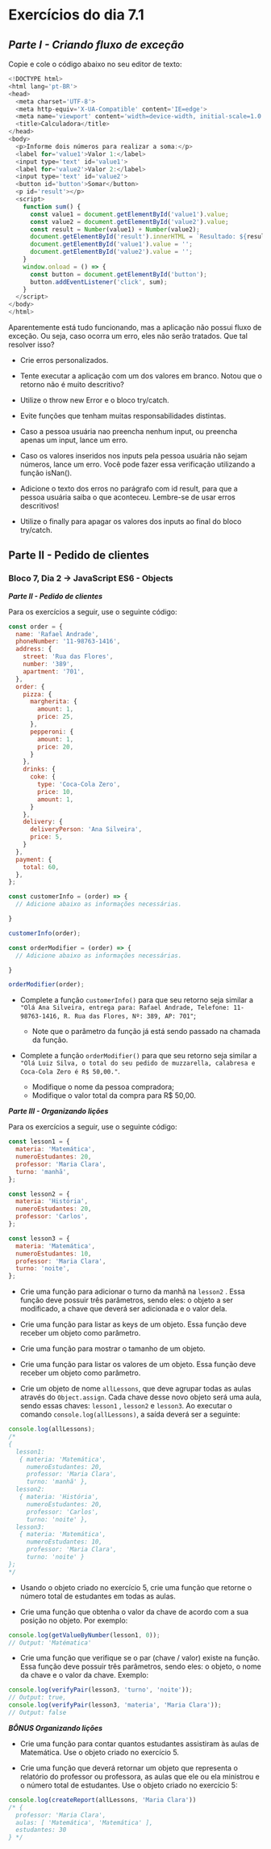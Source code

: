 # Exercícios do dia 7.1

## _**Parte I - Criando fluxo de exceção**_
Copie e cole o código abaixo no seu editor de texto:
```javascript
<!DOCTYPE html>
<html lang='pt-BR'>
<head>
  <meta charset='UTF-8'>
  <meta http-equiv='X-UA-Compatible' content='IE=edge'>
  <meta name='viewport' content='width=device-width, initial-scale=1.0'>
  <title>Calculadora</title>
</head>
<body>
  <p>Informe dois números para realizar a soma:</p>
  <label for='value1'>Valor 1:</label>
  <input type='text' id='value1'>
  <label for='value2'>Valor 2:</label>
  <input type='text' id='value2'>
  <button id='button'>Somar</button>
  <p id='result'></p>
  <script>
    function sum() {
      const value1 = document.getElementById('value1').value;
      const value2 = document.getElementById('value2').value;
      const result = Number(value1) + Number(value2);
      document.getElementById('result').innerHTML = `Resultado: ${result}`;
      document.getElementById('value1').value = '';
      document.getElementById('value2').value = '';
    }
    window.onload = () => {
      const button = document.getElementById('button');
      button.addEventListener('click', sum);
    }
  </script>
</body>
</html>
```
Aparentemente está tudo funcionando, mas a aplicação não possui fluxo de exceção. Ou seja, caso ocorra um erro, eles não serão tratados. Que tal resolver isso?

- Crie erros personalizados.
- Tente executar a aplicação com um dos valores em branco. Notou que o retorno não é muito descritivo?

- Utilize o throw new Error e o bloco try/catch.

- Evite funções que tenham muitas responsabilidades distintas.

- Caso a pessoa usuária nao preencha nenhum input, ou preencha apenas um input, lance um erro.

- Caso os valores inseridos nos inputs pela pessoa usuária não sejam números, lance um erro. Você pode fazer essa verificação utilizando a função isNan().

- Adicione o texto dos erros no parágrafo com id result, para que a pessoa usuária saiba o que aconteceu. Lembre-se de usar erros descritivos!

- Utilize o finally para apagar os valores dos inputs ao final do bloco try/catch.

## Parte II -  Pedido de clientes

### Bloco 7, Dia 2 -> JavaScript ES6 - Objects

_**Parte II - Pedido de clientes**_

Para os exercícios a seguir, use o seguinte código:

```javascript
const order = {
  name: 'Rafael Andrade',
  phoneNumber: '11-98763-1416',
  address: {
    street: 'Rua das Flores',
    number: '389',
    apartment: '701',
  },
  order: {
    pizza: {
      margherita: {
        amount: 1,
        price: 25,
      },
      pepperoni: {
        amount: 1,
        price: 20,
      }
    },
    drinks: {
      coke: {
        type: 'Coca-Cola Zero',
        price: 10,
        amount: 1,
      }
    },
    delivery: {
      deliveryPerson: 'Ana Silveira',
      price: 5,
    }
  },
  payment: {
    total: 60,
  },
};

const customerInfo = (order) => {
  // Adicione abaixo as informações necessárias.

}

customerInfo(order);

const orderModifier = (order) => {
  // Adicione abaixo as informações necessárias.

}

orderModifier(order);
```

 - Complete a função `customerInfo()` para que seu retorno seja similar a `"Olá Ana Silveira, entrega para: Rafael Andrade, Telefone: 11-98763-1416, R. Rua das Flores, Nº: 389, AP: 701"`;
     - Note que o parâmetro da função já está sendo passado na chamada da função.

 - Complete a função `orderModifier()` para que seu retorno seja similar a `"Olá Luiz Silva, o total do seu pedido de muzzarella, calabresa e Coca-Cola Zero é R$ 50,00."`.
     - Modifique o nome da pessoa compradora;
     - Modifique o valor total da compra para R$ 50,00.


_**Parte III - Organizando lições**_

Para os exercícios a seguir, use o seguinte código:

```javascript
const lesson1 = {
  materia: 'Matemática',
  numeroEstudantes: 20,
  professor: 'Maria Clara',
  turno: 'manhã',
};

const lesson2 = {
  materia: 'História',
  numeroEstudantes: 20,
  professor: 'Carlos',
};

const lesson3 = {
  materia: 'Matemática',
  numeroEstudantes: 10,
  professor: 'Maria Clara',
  turno: 'noite',
};
```

 - Crie uma função para adicionar o turno da manhã na `lesson2` . Essa função deve possuir três parâmetros, sendo eles: o objeto a ser modificado, a chave que deverá ser adicionada e o valor dela.

 - Crie uma função para listar as keys de um objeto. Essa função deve receber um objeto como parâmetro.

 - Crie uma função para mostrar o tamanho de um objeto.

 - Crie uma função para listar os valores de um objeto. Essa função deve receber um objeto como parâmetro.

 - Crie um objeto de nome `allLessons`, que deve agrupar todas as aulas através do `Object.assign`. Cada chave desse novo objeto será uma aula, sendo essas chaves: `lesson1` , `lesson2` e `lesson3`. Ao executar o comando `console.log(allLessons)`, a saída deverá ser a seguinte:
```javascript
console.log(allLessons);
/*
{
  lesson1:
   { materia: 'Matemática',
     numeroEstudantes: 20,
     professor: 'Maria Clara',
     turno: 'manhã' },
  lesson2:
   { materia: 'História',
     numeroEstudantes: 20,
     professor: 'Carlos',
     turno: 'noite' },
  lesson3:
   { materia: 'Matemática',
     numeroEstudantes: 10,
     professor: 'Maria Clara',
     turno: 'noite' }
};
*/
```

 - Usando o objeto criado no exercício 5, crie uma função que retorne o número total de estudantes em todas as aulas.

 - Crie uma função que obtenha o valor da chave de acordo com a sua posição no objeto. Por exemplo:
```javascript
console.log(getValueByNumber(lesson1, 0));
// Output: 'Matématica'
```

 - Crie uma função que verifique se o par (chave / valor) existe na função. Essa função deve possuir três parâmetros, sendo eles: o objeto, o nome da chave e o valor da chave. Exemplo:
```javascript
console.log(verifyPair(lesson3, 'turno', 'noite'));
// Output: true,
console.log(verifyPair(lesson3, 'materia', 'Maria Clara'));
// Output: false
```


_**BÔNUS Organizando lições**_

 - Crie uma função para contar quantos estudantes assistiram às aulas de Matemática. Use o objeto criado no exercício 5.

 - Crie uma função que deverá retornar um objeto que representa o relatório do professor ou professora, as aulas que ele ou ela ministrou e o número total de estudantes. Use o objeto criado no exercício 5:
```javascript
console.log(createReport(allLessons, 'Maria Clara'))
/* {
  professor: 'Maria Clara',
  aulas: [ 'Matemática', 'Matemática' ],
  estudantes: 30
} */
```